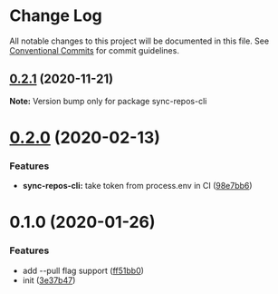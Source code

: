 # Change Log

All notable changes to this project will be documented in this file.
See [Conventional Commits](https://conventionalcommits.org) for commit guidelines.

## [0.2.1](https://github.com/ewnd9/sync-repos/tree/master/packages/sync-repos-cli/compare/sync-repos-cli@0.2.0...sync-repos-cli@0.2.1) (2020-11-21)

**Note:** Version bump only for package sync-repos-cli





# [0.2.0](https://github.com/ewnd9/sync-repos/tree/master/packages/sync-repos-cli/compare/sync-repos-cli@0.1.0...sync-repos-cli@0.2.0) (2020-02-13)


### Features

* **sync-repos-cli:** take token from process.env in CI ([98e7bb6](https://github.com/ewnd9/sync-repos/tree/master/packages/sync-repos-cli/commit/98e7bb6ba4e93dee71dafe1a2290244b4e2ac366))





# 0.1.0 (2020-01-26)


### Features

* add --pull flag support ([ff51bb0](https://github.com/ewnd9/sync-repos/tree/master/packages/sync-repos-cli/commit/ff51bb002130430d0bc195db3b0c70b2321f8f85))
* init ([3e37b47](https://github.com/ewnd9/sync-repos/tree/master/packages/sync-repos-cli/commit/3e37b4793cb8f8d9d80ffbc12eca3f16792dd3c9))
